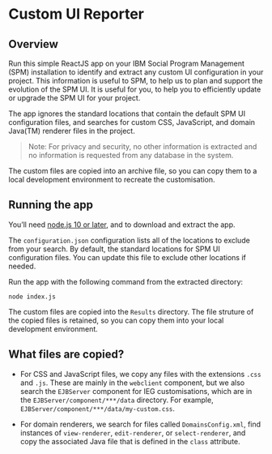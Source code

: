 # Custom UI Reporter

## Overview

Run this simple ReactJS app on your IBM Social Program Management (SPM) installation to identify and extract any custom UI configuration in your project. This information is useful to SPM, to help us to plan and support the evolution of the SPM UI. It is useful for you, to help you to efficiently update or upgrade the SPM UI for your project.

The app ignores the standard locations that contain the default SPM UI configuration files, and searches for custom CSS, JavaScript, and domain Java(TM) renderer files in the project.

> Note: For privacy and security, no other information is extracted and no information is requested from any database in the system.

The custom files are copied into an archive file, so you can copy them to a local development environment to recreate the customisation.


## Running the app

You’ll need [node.js 10 or later](https://nodejs.org), and to download and extract the app.

The `configuration.json` configuration lists all of the locations to exclude from your search. By default, the standard locations for SPM UI configuration files. You can update this file to exclude other locations if needed.

Run the app with the following command from the extracted directory:

```node index.js```

The custom files are copied into the `Results` directory. The file struture of the copied files is retained, so you can copy them into your local development environment.

## What files are copied?

- For CSS and JavaScript files, we copy any files with the extensions `.css` and `.js`. These are mainly in the `webclient` component, but we also search the `EJBServer` component for IEG customisations, which are in the `EJBServer/component/***/data` directory. For example, ` EJBServer/component/***/data/my-custom.css`.

- For domain renderers, we search for files called `DomainsConfig.xml`, find instances of `view-renderer`, `edit-renderer`, or `select-renderer`, and copy the associated Java file that is defined in the `class` attribute.
